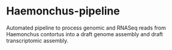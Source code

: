 Haemonchus-pipeline
===================

Automated pipeline to process genomic and RNASeq reads from Haemonchus contortus into a draft genome assembly and draft transcriptomic assembly.
